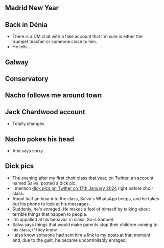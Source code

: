 ## Madrid New Year

## Back in Dénia

- There is a DM chat with a fake account that I'm sure is either the trumpet teacher or someone close to him.
- He tells ...

## Galway

## Conservatory

## Nacho follows me around town

## Jack Chardwood account

- Totally changes.

## Nacho pokes his head

- And says sorry

## Dick pics

- The evening after my first choir class that year, on Twitter, an account named Salva, posted a dick pic.
- I mention [dick pics on Twitter on 17th January 2024](https://x.com/search?q=dick%20pic%20(from%3A1frgvn)&src=typed_query&f=live) right before choir class.
- About half an hour into the class, Salva's WhatsApp beeps, and he takes out his phone to look at his messages.
- Suddenly, he's enraged. He makes a fool of himself by talking about terrible things that happen to people. 
- I'm appalled at his behavior in class. So is Samuel. 
- Salva says things that would make parents stop their children coming to his class, if they knew.
- I also know someone had sent him a link to my posts at that moment and, due to the guilt, he became uncontrollably enraged.
